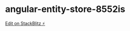 # angular-entity-store-8552is

[Edit on StackBlitz ⚡️](https://stackblitz.com/edit/angular-entity-store-8552is)